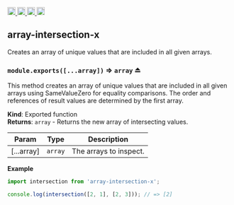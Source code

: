 <a href="https://travis-ci.org/Xotic750/array-intersection-x"
   title="Travis status">
<img
   src="https://travis-ci.org/Xotic750/array-intersection-x.svg?branch=master"
   alt="Travis status" height="18"/>
</a>
<a href="https://david-dm.org/Xotic750/array-intersection-x"
   title="Dependency status">
<img src="https://david-dm.org/Xotic750/array-intersection-x.svg"
   alt="Dependency status" height="18"/>
</a>
<a href="https://david-dm.org/Xotic750/array-intersection-x#info=devDependencies"
   title="devDependency status">
<img src="https://david-dm.org/Xotic750/array-intersection-x/dev-status.svg"
   alt="devDependency status" height="18"/>
</a>
<a href="https://badge.fury.io/js/array-intersection-x" title="npm version">
<img src="https://badge.fury.io/js/array-intersection-x.svg"
   alt="npm version" height="18"/>
</a>
<a name="module_array-intersection-x"></a>

## array-intersection-x

Creates an array of unique values that are included in all given arrays.

<a name="exp_module_array-intersection-x--module.exports"></a>

### `module.exports([...array])` ⇒ <code>array</code> ⏏

This method creates an array of unique values that are included in all given
arrays using SameValueZero for equality comparisons. The order and references
of result values are determined by the first array.

**Kind**: Exported function  
**Returns**: <code>array</code> - Returns the new array of intersecting values.

| Param      | Type               | Description            |
| ---------- | ------------------ | ---------------------- |
| [...array] | <code>array</code> | The arrays to inspect. |

**Example**

```js
import intersection from 'array-intersection-x';

console.log(intersection([2, 1], [2, 3])); // => [2]
```
